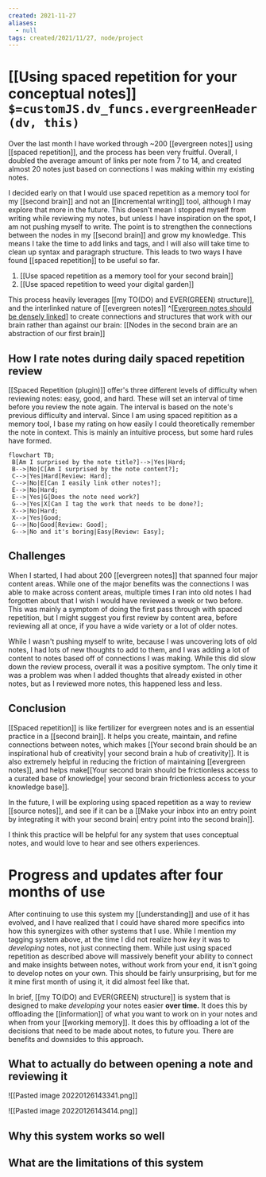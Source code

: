 ```yaml
---
created: 2021-11-27 
aliases:
  - null
tags: created/2021/11/27, node/project
---
```


# [[Using spaced repetition for your conceptual notes]] `$=customJS.dv_funcs.evergreenHeader(dv, this)`

Over the last month I have worked through ~200 [[evergreen notes]] using [[spaced repetition]], and the process has been very fruitful. Overall, I doubled the average amount of links per note from 7 to 14, and created almost 20 notes just based on connections I was making within my existing notes.

I decided early on that I would use spaced repetition as a memory tool for my [[second brain]] and not an [[incremental writing]] tool, although I may explore that more in the future. This doesn't mean I stopped myself from writing while reviewing my notes, but unless I have inspiration on the spot, I am not pushing myself to write. The point is to strengthen the connections between the nodes in my [[second brain]] and grow my knowledge. This means I take the time to add links and tags, and I will also will take time to clean up syntax and paragraph structure. This leads to two ways I have found [[spaced repetition]] to be useful so far.
1. [[Use spaced repetition as a memory tool for your second brain]]
2. [[Use spaced repetition to weed your digital garden]]
 
This process heavily leverages [[my TO(DO) and EVER(GREEN) structure]], and the interlinked nature of [[evergreen notes]]
^[[Evergreen notes should be densely linked](https://notes.andymatuschak.org/z2HUE4ABbQjUNjrNemvkTCsLa1LPDRuwh1tXC)]
to create connections and structures that work with our brain rather than against our brain: [[Nodes in the second brain are an abstraction of our first brain]]

## How I rate notes during daily spaced repetition review

[[Spaced Repetition (plugin)]] offer's three different levels of difficulty when reviewing notes: easy, good, and hard. These will set an interval of time before you review the note again. The interval is based on the note's previous difficulty and interval. Since I am using spaced repitition as a memory tool, I base my rating on how easily I could theoretically remember the note in context. This is mainly an intuitive process, but some hard rules have formed.
```mermaid
flowchart TB;  
 B[Am I surprised by the note title?]-->|Yes|Hard;  
 B-->|No|C[Am I surprised by the note content?];
 C-->|Yes|Hard[Review: Hard];
 C-->|No|E[Can I easily link other notes?];
 E-->|No|Hard;
 E-->|Yes|G[Does the note need work?]
 G-->|Yes|X[Can I tag the work that needs to be done?];
 X-->|No|Hard;
 X-->|Yes|Good;
 G-->|No|Good[Review: Good];
 G-->|No and it's boring|Easy[Review: Easy];
```

## Challenges

When I started, I had about 200 [[evergreen notes]] that spanned four major content areas. While one of the major benefits was the connections I was able to make across content areas, multiple times I ran into old notes I had forgotten about that I wish I would have reviewed a week or two before. This was mainly a symptom of doing the first pass through with spaced repetition, but I might suggest you first review by content area, before reviewing all at once, if you have a wide variety or a lot of older notes. 

While I wasn't pushing myself to write, because I was uncovering lots of old notes, I had lots of new thoughts to add to them, and I was adding a lot of content to notes based off of connections I was making. While this did slow down the review process, overall it was a positive symptom. The only time it was a problem was when I added thoughts that already existed in other notes, but as I reviewed more notes, this happened less and less.

## Conclusion 

 [[Spaced repetition]] is like fertilizer for evergreen notes and is an essential practice in a [[second brain]]. It helps you create, maintain, and refine connections between notes, which makes [[Your second brain should be an inspirational hub of creativity| your second brain a hub of creativity]]. It is also extremely helpful in reducing the friction of maintaining [[evergreen notes]], and helps make[[Your second brain should be frictionless access to a curated base of knowledge| your second brain frictionless access to your knowledge base]]. 

In the future, I will be exploring using spaced repetition as a way to review [[source notes]], and see if it can be a [[Make your inbox into an entry point by integrating it with your second brain| entry point into the second brain]]. 

I think this practice will be helpful for any system that uses conceptual notes, and would love to hear and see others experiences.


# Progress and updates after four months of use

After continuing to use this system my [[understanding]] and use of it has evolved, and I have realized that I could have shared more specifics into how this synergizes with other systems that I use. While I mention my tagging system above, at the time I did not realize how *key* it was to *developing* notes, not just connecting them. While just using spaced repetition as described above will massively benefit your ability to connect and make insights between notes, without work from your end, it isn't going to develop notes on your own. This should be fairly unsurprising, but for me it mine first month of using it, it did almost feel like that.

In brief, [[my TO(DO) and EVER(GREEN) structure]] is system that is designed to make *developing* your notes easier **over time.** 
It does this by offloading the [[information]]
of what you want to work on in your notes and when
from your [[working memory]].
It does this by offloading a lot of the decisions that need to be made about notes, to future you.
There are benefits and downsides to this approach.

## What to actually do between opening a note and reviewing it 

![[Pasted image 20220126143341.png]]


![[Pasted image 20220126143414.png]]
## Why this system works so well

## What are the limitations of this system